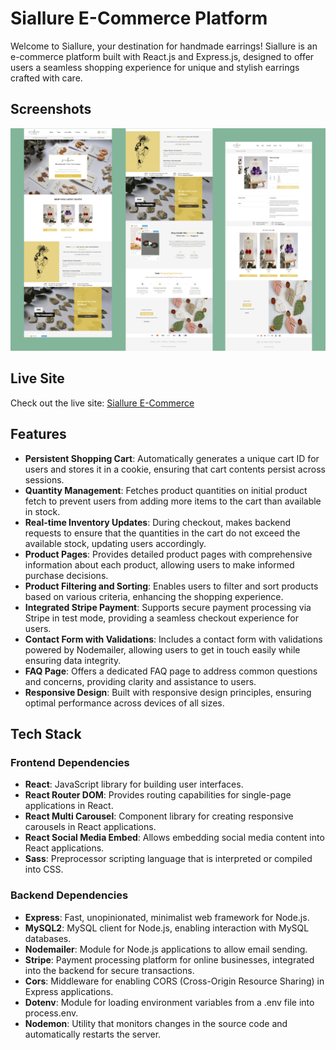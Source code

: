 # Siallure E-Commerce Platform

Welcome to Siallure, your destination for handmade earrings! Siallure is an e-commerce platform built with React.js and Express.js, designed to offer users a seamless shopping experience for unique and stylish earrings crafted with care.

## Screenshots

![App Screenshot](src/assets/webpage-screenshot.jpg)

## Live Site

Check out the live site: [Siallure E-Commerce](https://e-commerce-tu1r.onrender.com/)

## Features

- **Persistent Shopping Cart**: Automatically generates a unique cart ID for users and stores it in a cookie, ensuring that cart contents persist across sessions.
- **Quantity Management**: Fetches product quantities on initial product fetch to prevent users from adding more items to the cart than available in stock.
- **Real-time Inventory Updates**: During checkout, makes backend requests to ensure that the quantities in the cart do not exceed the available stock, updating users accordingly.
- **Product Pages**: Provides detailed product pages with comprehensive information about each product, allowing users to make informed purchase decisions.
- **Product Filtering and Sorting**: Enables users to filter and sort products based on various criteria, enhancing the shopping experience.
- **Integrated Stripe Payment**: Supports secure payment processing via Stripe in test mode, providing a seamless checkout experience for users.
- **Contact Form with Validations**: Includes a contact form with validations powered by Nodemailer, allowing users to get in touch easily while ensuring data integrity.
- **FAQ Page**: Offers a dedicated FAQ page to address common questions and concerns, providing clarity and assistance to users.
- **Responsive Design**: Built with responsive design principles, ensuring optimal performance across devices of all sizes.

## Tech Stack

### Frontend Dependencies

- **React**: JavaScript library for building user interfaces.
- **React Router DOM**: Provides routing capabilities for single-page applications in React.
- **React Multi Carousel**: Component library for creating responsive carousels in React applications.
- **React Social Media Embed**: Allows embedding social media content into React applications.
- **Sass**: Preprocessor scripting language that is interpreted or compiled into CSS.

### Backend Dependencies

- **Express**: Fast, unopinionated, minimalist web framework for Node.js.
- **MySQL2**: MySQL client for Node.js, enabling interaction with MySQL databases.
- **Nodemailer**: Module for Node.js applications to allow email sending.
- **Stripe**: Payment processing platform for online businesses, integrated into the backend for secure transactions.
- **Cors**: Middleware for enabling CORS (Cross-Origin Resource Sharing) in Express applications.
- **Dotenv**: Module for loading environment variables from a .env file into process.env.
- **Nodemon**: Utility that monitors changes in the source code and automatically restarts the server.
